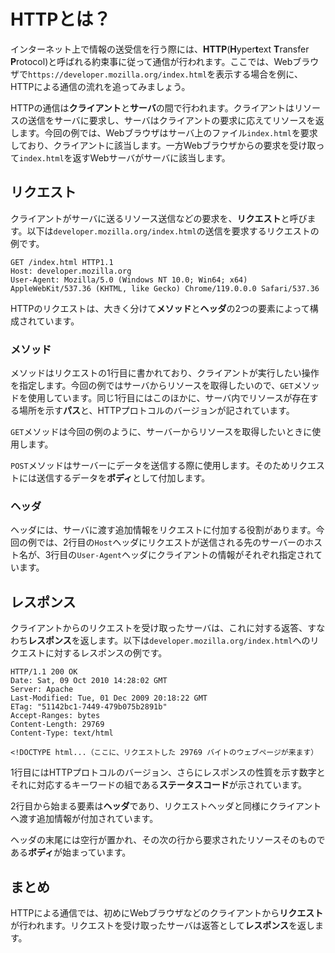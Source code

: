 # HTTPとは？
インターネット上で情報の送受信を行う際には、**HTTP**(**H**yper**t**ext **T**ransfer **P**rotocol)と呼ばれる約束事に従って通信が行われます。ここでは、Webブラウザで`https://developer.mozilla.org/index.html`を表示する場合を例に、HTTPによる通信の流れを追ってみましょう。

HTTPの通信は**クライアント**と**サーバ**の間で行われます。クライアントはリソースの送信をサーバに要求し、サーバはクライアントの要求に応えてリソースを返します。今回の例では、Webブラウザはサーバ上のファイル`index.html`を要求しており、クライアントに該当します。一方Webブラウザからの要求を受け取って`index.html`を返すWebサーバがサーバに該当します。

## リクエスト
クライアントがサーバに送るリソース送信などの要求を、**リクエスト**と呼びます。以下は`developer.mozilla.org/index.html`の送信を要求するリクエストの例です。

```HTTP
GET /index.html HTTP1.1
Host: developer.mozilla.org
User-Agent: Mozilla/5.0 (Windows NT 10.0; Win64; x64) AppleWebKit/537.36 (KHTML, like Gecko) Chrome/119.0.0.0 Safari/537.36
```

HTTPのリクエストは、大きく分けて**メソッド**と**ヘッダ**の2つの要素によって構成されています。

### メソッド
メソッドはリクエストの1行目に書かれており、クライアントが実行したい操作を指定します。今回の例ではサーバからリソースを取得したいので、`GET`メソッドを使用しています。同じ1行目にはこのほかに、サーバ内でリソースが存在する場所を示す**パス**と、HTTPプロトコルのバージョンが記されています。

`GET`メソッドは今回の例のように、サーバーからリソースを取得したいときに使用します。

`POST`メソッドはサーバーにデータを送信する際に使用します。そのためリクエストには送信するデータを**ボディ**として付加します。

### ヘッダ
ヘッダには、サーバに渡す追加情報をリクエストに付加する役割があります。今回の例では、2行目の`Host`ヘッダにリクエストが送信される先のサーバーのホスト名が、3行目の`User-Agent`ヘッダにクライアントの情報がそれぞれ指定されています。

## レスポンス
クライアントからのリクエストを受け取ったサーバは、これに対する返答、すなわち**レスポンス**を返します。以下は`developer.mozilla.org/index.html`へのリクエストに対するレスポンスの例です。

```
HTTP/1.1 200 OK
Date: Sat, 09 Oct 2010 14:28:02 GMT
Server: Apache
Last-Modified: Tue, 01 Dec 2009 20:18:22 GMT
ETag: "51142bc1-7449-479b075b2891b"
Accept-Ranges: bytes
Content-Length: 29769
Content-Type: text/html

<!DOCTYPE html...（ここに、リクエストした 29769 バイトのウェブページが来ます）
```

1行目にはHTTPプロトコルのバージョン、さらにレスポンスの性質を示す数字とそれに対応するキーワードの組である**ステータスコード**が示されています。

2行目から始まる要素は**ヘッダ**であり、リクエストヘッダと同様にクライアントへ渡す追加情報が付加されています。

ヘッダの末尾には空行が置かれ、その次の行から要求されたリソースそのものである**ボディ**が始まっています。

## まとめ
HTTPによる通信では、初めにWebブラウザなどのクライアントから**リクエスト**が行われます。リクエストを受け取ったサーバは返答として**レスポンス**を返します。
